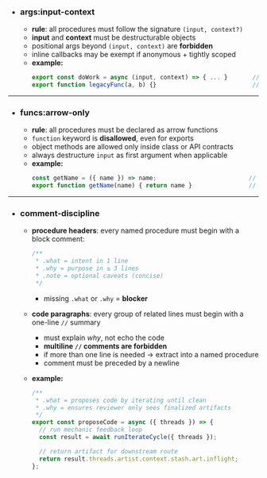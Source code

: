 - ### **args:input-context**
  - **rule**: all procedures must follow the signature `(input, context?)`
  - **input** and **context** must be destructurable objects
  - positional args beyond `(input, context)` are **forbidden**
  - inline callbacks may be exempt if anonymous + tightly scoped
  - **example:**
    ```ts
    export const doWork = async (input, context) => { ... }       // ✅
    export function legacyFunc(a, b) {}                           // ⛔
    ```

---

- ### **funcs:arrow-only**
  - **rule**: all procedures must be declared as arrow functions
  - `function` keyword is **disallowed**, even for exports
  - object methods are allowed only inside class or API contracts
  - always destructure `input` as first argument when applicable
  - **example:**
    ```ts
    const getName = ({ name }) => name;                          // ✅
    export function getName(name) { return name }                // ⛔
    ```

---

- ### **comment-discipline**
  - **procedure headers**: every named procedure must begin with a block comment:
    ```ts
    /**
     * .what = intent in 1 line
     * .why = purpose in ≤ 3 lines
     * .note = optional caveats (concise)
     */
    ```
    - missing `.what` or `.why` = **blocker**

  - **code paragraphs**: every group of related lines must begin with a one-line `//` summary
    - must explain *why*, not echo the code
    - **multiline `//` comments are forbidden**
    - if more than one line is needed → extract into a named procedure
    - comment must be preceded by a newline

  - **example:**
    ```ts
    /**
     * .what = proposes code by iterating until clean
     * .why = ensures reviewer only sees finalized artifacts
     */
    export const proposeCode = async ({ threads }) => {
      // run mechanic feedback loop
      const result = await runIterateCycle({ threads });

      // return artifact for downstream route
      return result.threads.artist.context.stash.art.inflight;
    };
    ```
